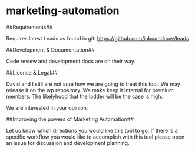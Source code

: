 marketing-automation
====================


##Requirements##

Requires latest Leads as found in git: https://github.com/inboundnow/leads

##Development & Documentation##

Code review and development docs are on their way. 


##License & Legal##

David and I still are not sure how we are going to treat this tool. We may release it on the wp repository. We make keep it internal for premium members. The likelyhood that the ladder will be the case is high. 

We are interested in your opinion. 

##Improving the powers of Marketing Automation##

Let us know which directions you would like this tool to go. If there is a specific workflow you would like to accomplish with this tool please open an issue for discussion and development planning. 
